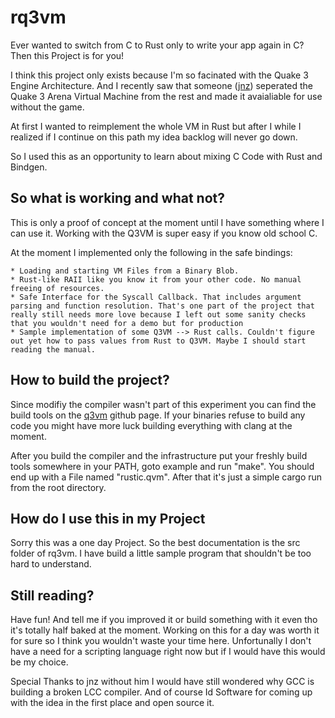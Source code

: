 # rq3vm

Ever wanted to switch from C to Rust only to write your app again in C? Then this Project is for you!

I think this project only exists because I'm so facinated with the Quake 3 Engine Architecture. And I recently saw that someone ([jnz](https://github.com/jnz)) seperated the Quake 3 Arena Virtual Machine from the rest and made it avaialiable for use without the game.

At first I wanted to reimplement the whole VM in Rust but after I while I realized if I continue on this path my idea backlog will never go down.

So I used this as an opportunity to learn about mixing C Code with Rust and Bindgen.

## So what is working and what not?

This is only a proof of concept at the moment until I have something where I can use it. Working with the Q3VM is super easy if you know old school C.

At the moment I implemented only the following in the safe bindings:

    * Loading and starting VM Files from a Binary Blob.
    * Rust-like RAII like you know it from your other code. No manual freeing of resources.
    * Safe Interface for the Syscall Callback. That includes argument parsing and function resolution. That's one part of the project that really still needs more love because I left out some sanity checks that you wouldn't need for a demo but for production
    * Sample implementation of some Q3VM --> Rust calls. Couldn't figure out yet how to pass values from Rust to Q3VM. Maybe I should start reading the manual.

## How to build the project?

Since modifiy the compiler wasn't part of this experiment you can find the build tools on the [q3vm](https://github.com/jnz/q3vm) github page. If your binaries refuse to build any code you might have more luck building everything with clang at the moment.

After you build the compiler and the infrastructure put your freshly build tools somewhere in your PATH, goto example and run "make". You should end up with a File named "rustic.qvm". After that it's just a simple cargo run from the root directory.

## How do I use this in my Project

Sorry this was a one day Project. So the best documentation is the src folder of rq3vm. I have build a little sample program that shouldn't be too hard to understand.

## Still reading?

Have fun! And tell me if you improved it or build something with it even tho it's totally half baked at the moment. Working on this for a day was worth it for sure so I think you wouldn't waste your time here. Unfortunally I don't have a need for a scripting language right now but if I would have this would be my choice.

Special Thanks to jnz without him I would have still wondered why GCC is building a broken LCC compiler. And of course Id Software for coming up with the idea in the first place and open source it.
